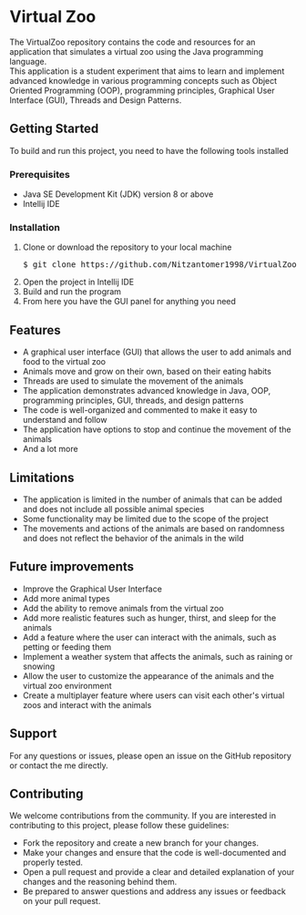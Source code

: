 <h1>Virtual Zoo</h1>
<p>
   The VirtualZoo repository contains the code and resources for an application that simulates a virtual zoo using the Java programming language.<br>
   This application is a student experiment that aims to learn and implement advanced knowledge in various programming concepts such as Object Oriented Programming
   (OOP), programming principles, Graphical User Interface (GUI), Threads and Design Patterns.
</p>

<h2>Getting Started</h2>
<p>
   To build and run this project, you need to have the following tools installed
</p>

<h3>Prerequisites</h3>
<ul>
   <li>Java SE Development Kit (JDK) version 8 or above</li>
   <li>Intellij IDE</li>
</ul>

<h3>Installation</h3>
<ol>
   <li>
      Clone or download the repository to your local machine
      <pre>$ git clone https://github.com/Nitzantomer1998/VirtualZoo.git</pre>
   </li>
   
   <li>
      Open the project in Intellij IDE
   </li>
   
   <li>
      Build and run the program
   </li>
   
   <li>
      From here you have the GUI panel for anything you need
   </li>
</ol>

<h2>Features</h2>
<ul>
   <li>
      A graphical user interface (GUI) that allows the user to add animals and food to the virtual zoo
   </li>
   <li>
      Animals move and grow on their own, based on their eating habits
   </li>
   <li>
      Threads are used to simulate the movement of the animals
   </li>
   <li>
      The application demonstrates advanced knowledge in Java, OOP, programming principles, GUI, threads, and design patterns
   </li>
   <li>
      The code is well-organized and commented to make it easy to understand and follow
   </li>
   <li>
      The application have options to stop and continue the movement of the animals
   </li>
   <li>
      And a lot more
   </li>
</ul>

<h2>Limitations</h2>
<ul>
   <li>
      The application is limited in the number of animals that can be added and does not include all possible animal species
   </li>
   <li>
      Some functionality may be limited due to the scope of the project
   </li>
   <li>
      The movements and actions of the animals are based on randomness and does not reflect the behavior of the animals in the wild
   </li>
</ul>

<h2>Future improvements</h2>
<ul>
   <li>
      Improve the Graphical User Interface
   </li>
   <li>
      Add more animal types
   </li>
   <li>
      Add the ability to remove animals from the virtual zoo
   </li>
   <li>
      Add more realistic features such as hunger, thirst, and sleep for the animals
   </li>
   <li>
      Add a feature where the user can interact with the animals, such as petting or feeding them
   </li>
   <li>
      Implement a weather system that affects the animals, such as raining or snowing
   </li>
   <li>
      Allow the user to customize the appearance of the animals and the virtual zoo environment
   </li>
   <li>
      Create a multiplayer feature where users can visit each other's virtual zoos and interact with the animals
   </li>
</ul>

<h2>Support</h2>
<p>
   For any questions or issues, please open an issue on the GitHub repository or contact the me directly.
</p>

<h2>Contributing</h2>
<p>
   We welcome contributions from the community. If you are interested in contributing to this project, please follow these guidelines:
</p>

<ul>
   <li>
      Fork the repository and create a new branch for your changes.
   </li>
   <li>
      Make your changes and ensure that the code is well-documented and properly tested.
   </li>
   <li>
      Open a pull request and provide a clear and detailed explanation of your changes and the reasoning behind them.
   </li>
   <li>
      Be prepared to answer questions and address any issues or feedback on your pull request.
   </li>
</ul>
